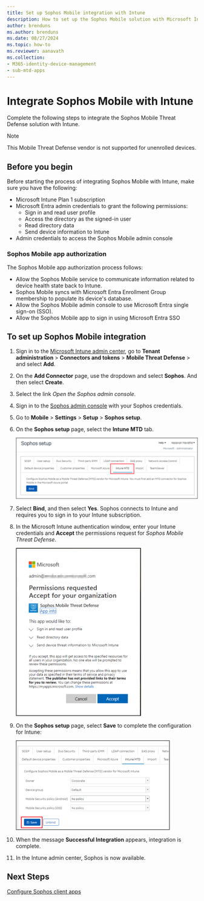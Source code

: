 ```yaml
---
title: Set up Sophos Mobile integration with Intune
description: How to set up the Sophos Mobile solution with Microsoft Intune to control mobile device access to your corporate resources.
author: brenduns
ms.author: brenduns
ms.date: 08/27/2024
ms.topic: how-to
ms.reviewer: aanavath
ms.collection:
- M365-identity-device-management
- sub-mtd-apps
---
```


# Integrate Sophos Mobile with Intune

Complete the following steps to integrate the Sophos Mobile Threat Defense solution with Intune.

> [!NOTE]
>
> This Mobile Threat Defense vendor is not supported for unenrolled devices.

## Before you begin

Before starting the process of integrating Sophos Mobile with Intune, make sure you have the following:

- Microsoft Intune Plan 1 subscription
- Microsoft Entra admin credentials to grant the following permissions:
  - Sign in and read user profile
  - Access the directory as the signed-in user
  - Read directory data
  - Send device information to Intune
- Admin credentials to access the Sophos Mobile admin console

### Sophos Mobile app authorization

The Sophos Mobile app authorization process follows:

- Allow the Sophos Mobile service to communicate information related to device health state back to Intune.
- Sophos Mobile syncs with Microsoft Entra Enrollment Group membership to populate its device's database.
- Allow the Sophos Mobile admin console to use Microsoft Entra single sign-on (SSO).
- Allow the Sophos Mobile app to sign in using Microsoft Entra SSO

## To set up Sophos Mobile integration

1. Sign in to the [Microsoft Intune admin center](https://go.microsoft.com/fwlink/?linkid=2109431), go to **Tenant administration** > **Connectors and tokens** > **Mobile Threat Defense** > and select **Add**.
2. On the **Add Connector** page, use the dropdown and select **Sophos**. And then select **Create**.
3. Select the link *Open the Sophos admin console*.
4. Sign in to the [Sophos admin console](https://central.sophos.com/) with your Sophos credentials.
5. Go to **Mobile** > **Settings** > **Setup** > **Sophos setup**.
6. On the **Sophos setup** page, select the **Intune MTD** tab.

   ![Sophos setup](./media/sophos-mtd-connector-integration/sophos-setup.png)

7. Select **Bind**, and then select **Yes**. Sophos connects to Intune and requires you to sign in to your Intune subscription.
8. In the Microsoft Intune authentication window, enter your Intune credentials and **Accept** the permissions request for *Sophos Mobile Threat Defense*.

   ![Intune authentication](./media/sophos-mtd-connector-integration/intune-authentication.png)

9. On the **Sophos setup** page, select **Save** to complete the configuration for Intune:

   ![Save Sophos setup](./media/sophos-mtd-connector-integration/save-sophos-configuration.png)

10. When the message **Successful Integration** appears, integration is complete.
11. In the Intune admin center, Sophos is now available.

## Next Steps

[Configure Sophos client apps](mtd-apps-ios-app-configuration-policy-add-assign.md)
